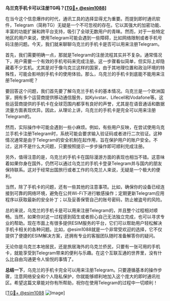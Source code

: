 **乌兰克手机卡可以注册TG吗？[[TG💪+ @esim1088](https://t.me/s/esim1088)]**

在当今这个信息爆炸的时代，通讯工具的选择显得尤为重要。而提到即时通讯软件，Telegram（简称TG）无疑是一个不可忽视的存在。它以其强大的加密功能、丰富的功能扩展和跨平台支持，吸引了全球无数用户的青睐。然而，对于一些特定地区的用户来说，使用Telegram可能会遇到一些障碍，比如网络限制或者手机号码注册问题。今天，我们就来聊聊乌克兰的手机卡是否可以用来注册Telegram。

首先，我们需要明确一点，那就是Telegram的注册流程其实并不复杂。通常情况下，用户需要一个有效的手机号码来完成注册。这一步骤看似简单，但实际上却隐藏着不少玄机。尤其是对于像乌克兰这样的国家，由于其地理位置和政治环境的特殊性，可能会影响到手机卡的使用体验。那么，乌克兰的手机卡到底能不能用来注册Telegram呢？

要回答这个问题，我们首先要了解乌克兰手机卡的基本情况。乌克兰是一个欧洲国家，拥有多个运营商提供移动通信服务，如Kyivstar、Lifecell和Vodafone等。这些运营商提供的手机卡在全球范围内都享有良好的声誉，尤其是在语音通话和数据流量方面表现优异。因此，从理论上讲，乌克兰的手机卡是完全可以用来注册Telegram的。

然而，实际操作中可能会遇到一些小麻烦。例如，有些用户反映，在尝试使用乌克兰手机卡注册Telegram时，系统可能会要求输入验证码或者进行二次验证。这种情况通常是由于Telegram的安全机制在起作用，旨在保护用户的账户安全。不过，这并不是什么大问题，只要按照提示一步步操作即可顺利完成注册。

另外，值得注意的是，乌克兰的手机卡在国际漫游方面的表现也相当不错。这意味着如果你身在国外，仍然可以通过乌克兰的手机卡登录Telegram并与国内的朋友保持联系。这对于经常出国旅行或者工作的乌克兰人来说，无疑是一个极大的便利。

当然，除了手机卡的问题，还有一些其他的注意事项。比如，确保你的设备已经连接到可靠的网络环境，避免在公共Wi-Fi下进行敏感操作；定期更新Telegram应用程序以获取最新的安全补丁；以及妥善保管自己的账号密码，防止被盗号的风险。

总的来说，乌克兰的手机卡是可以用来注册Telegram的，并且整个过程相对顺畅。当然，如果你对这一过程感到陌生或者担心自己无法独立完成，也可以寻求专业的帮助。现在市面上有很多提供ESIM服务的平台，它们可以帮助用户轻松解决手机卡相关的各种问题。比如，@esim1088就是一个非常受欢迎的选择，它不仅提供了便捷的ESIM解决方案，还拥有专业的客服团队随时准备解答你的疑问。

无论你是乌克兰本地居民，还是旅居海外的乌克兰侨民，只要有一张可用的手机卡，就能享受到Telegram带来的便利与乐趣。在这个互联互通的世界里，没有什么比自由沟通更令人愉悦的事情了。

**总结一下**，乌克兰的手机卡完全可以用来注册Telegram。只要遵循基本的操作步骤，注意网络安全和个人隐私保护，你就能够顺利地加入这个庞大的即时通讯社区。希望这篇文章能对你有所帮助，祝你在使用Telegram的过程中一切顺利！

[[TG💪+ @esim1088](https://t.me/s/esim1088) ![Image](https://i.postimg.cc/4NQfJmqS/Snipaste-2025-05-13-00-14-12.png)]